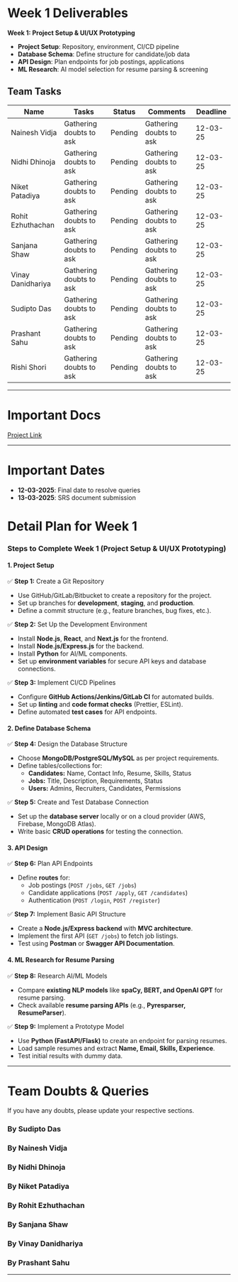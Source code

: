 # Week 1 Deliverables

**Week 1: Project Setup & UI/UX Prototyping**

- **Project Setup**: Repository, environment, CI/CD pipeline
- **Database Schema**: Define structure for candidate/job data
- **API Design**: Plan endpoints for job postings, applications
- **ML Research**: AI model selection for resume parsing & screening

## Team Tasks

| Name              | Tasks                   | Status  | Comments                | Deadline |
| ----------------- | ----------------------- | ------- | ----------------------- | -------- |
| Nainesh Vidja     | Gathering doubts to ask | Pending | Gathering doubts to ask | 12-03-25 |
| Nidhi Dhinoja     | Gathering doubts to ask | Pending | Gathering doubts to ask | 12-03-25 |
| Niket Patadiya    | Gathering doubts to ask | Pending | Gathering doubts to ask | 12-03-25 |
| Rohit Ezhuthachan | Gathering doubts to ask | Pending | Gathering doubts to ask | 12-03-25 |
| Sanjana Shaw      | Gathering doubts to ask | Pending | Gathering doubts to ask | 12-03-25 |
| Vinay Danidhariya | Gathering doubts to ask | Pending | Gathering doubts to ask | 12-03-25 |
| Sudipto Das       | Gathering doubts to ask | Pending | Gathering doubts to ask | 12-03-25 |
| Prashant Sahu     | Gathering doubts to ask | Pending |  Gathering doubts to ask| 12-03-25 |
| Rishi Shori   | Gathering doubts to ask | Pending |  Gathering doubts to ask| 12-03-25 |

---

# Important Docs

[Project Link](https://promact-internship.slack.com/files/U08BN2NVCQ1/F08H17P3X99/applicant_tracking_system__ats__platform__1_.docx?origin_team=T01LGU67B8V&origin_channel=C08GJGYCZUP)

---

# Important Dates

- **12-03-2025**: Final date to resolve queries
- **13-03-2025**: SRS document submission

# Detail Plan for Week 1

### **Steps to Complete Week 1 (Project Setup & UI/UX Prototyping)**

#### **1. Project Setup**

✅ **Step 1:** Create a Git Repository

- Use GitHub/GitLab/Bitbucket to create a repository for the project.
- Set up branches for **development**, **staging**, and **production**.
- Define a commit structure (e.g., feature branches, bug fixes, etc.).

✅ **Step 2:** Set Up the Development Environment

- Install **Node.js**, **React**, and **Next.js** for the frontend.
- Install **Node.js/Express.js** for the backend.
- Install **Python** for AI/ML components.
- Set up **environment variables** for secure API keys and database connections.

✅ **Step 3:** Implement CI/CD Pipelines

- Configure **GitHub Actions/Jenkins/GitLab CI** for automated builds.
- Set up **linting** and **code format checks** (Prettier, ESLint).
- Define automated **test cases** for API endpoints.

#### **2. Define Database Schema**

✅ **Step 4:** Design the Database Structure

- Choose **MongoDB/PostgreSQL/MySQL** as per project requirements.
- Define tables/collections for:
  - **Candidates:** Name, Contact Info, Resume, Skills, Status
  - **Jobs:** Title, Description, Requirements, Status
  - **Users:** Admins, Recruiters, Candidates, Permissions

✅ **Step 5:** Create and Test Database Connection

- Set up the **database server** locally or on a cloud provider (AWS, Firebase, MongoDB Atlas).
- Write basic **CRUD operations** for testing the connection.

#### **3. API Design**

✅ **Step 6:** Plan API Endpoints

- Define **routes** for:
  - Job postings (`POST /jobs`, `GET /jobs`)
  - Candidate applications (`POST /apply`, `GET /candidates`)
  - Authentication (`POST /login`, `POST /register`)

✅ **Step 7:** Implement Basic API Structure

- Create a **Node.js/Express backend** with **MVC architecture**.
- Implement the first API (`GET /jobs`) to fetch job listings.
- Test using **Postman** or **Swagger API Documentation**.

#### **4. ML Research for Resume Parsing**

✅ **Step 8:** Research AI/ML Models

- Compare **existing NLP models** like **spaCy, BERT, and OpenAI GPT** for resume parsing.
- Check available **resume parsing APIs** (e.g., **Pyresparser, ResumeParser**).

✅ **Step 9:** Implement a Prototype Model

- Use **Python (FastAPI/Flask)** to create an endpoint for parsing resumes.
- Load sample resumes and extract **Name, Email, Skills, Experience**.
- Test initial results with dummy data.

---

# Team Doubts & Queries

If you have any doubts, please update your respective sections.

### By Sudipto Das


### By Nainesh Vidja

### By Nidhi Dhinoja

### By Niket Patadiya

### By Rohit Ezhuthachan

### By Sanjana Shaw

### By Vinay Danidhariya

### By  Prashant Sahu 


---
